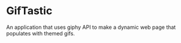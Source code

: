 # GifTastic
An application that uses giphy API to make a dynamic web page that populates with themed gifs.
